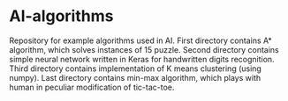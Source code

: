 # AI-algorithms
Repository for example algorithms used in AI.
First directory contains A* algorithm, which solves instances of 15 puzzle.
Second directory contains simple neural network written in Keras for handwritten digits recognition.
Third directory contains implementation of K means clustering (using numpy).
Last directory contains min-max algorithm, which plays with human in peculiar modification of tic-tac-toe.
